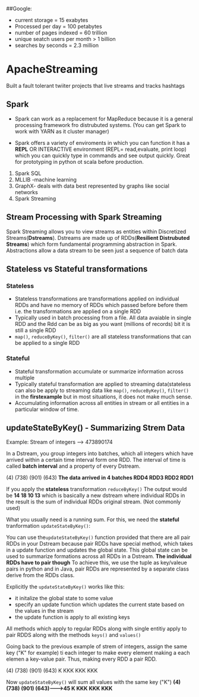 ##Google:   
- current storage = 15 exabytes
- Processed per day = 100 petabytes
- number of pages indexed = 60 trillion
- unique seatch users per month > 1 billion
- searches by seconds = 2.3 million
  

# ApacheStreaming
Built a fault tolerant twiiter projects that live streams and tracks hashtags 
## Spark
- Spark can work as a replacement for MapReduce because it is a general processing framework fro distrubuted systems. (You can get Spark to work with YARN as it cluster manager)

- Spark offers a variety of enviroments in which you can function it has a **REPL** OR INTERACTIVE environment (REPL= read,evaluate, print loop) which you can quickly type in commands and see output quickly. Great for prototyping in python ot scala before production.
1. Spark SQL
2. MLLIB -machine learning
2. GraphX- deals with data best represented by graphs like social networks 
4. Spark Streaming

## Stream Processing with Spark Streaming 
Spark Streaming allows you to view streams as entities within Discretized Streams(**Dstreams**). Dstreams are made up of RDDs(**Resilient Distrubuted Streams**) which form fundamental programming abstraction in Spark. Abstractions allow a data stream to be seen just a sequence of batch data
## Stateless vs Stateful transformations 

### Stateless
- Stateless transformations are transformations applied on individual RDDs and have no memory of RDDs which passed before before them i.e. the transformations are applied on a single RDD
- Typically used in batch processing from a file. All data avaiable in single RDD and the Rdd can be as big as you want (millions of records) bit it is still a single RDD
- `map()`, `reduceByKey()`, `filter()`  are all stateless transformations that can be applied to a single RDD

### Stateful 
- Stateful transformation accumulate or summarize information across multiple
- Typically stateful transformation are applied to streaming data(stateless can also be apply to streaming data like `map()`, `reduceByKey()`, `filter()` in the **firstexample** but in most situations, it does not make much sense. 
- Accumulating information across all entities in stream or all entities in a particular window of time. 

## updateStateByKey() - Summarizing Strem Data

Example: Stream of integers --> 473890174

In a Dstream, you group integers into batches, which all integers which have arrived within a certain time interval form one RDD. The interval of time is called **batch interval** and a property of every Dstream.

(4)  (738) (901) (643) **The data arrived in 4 batches
RDD4  RDD3  RDD2  RDD1**

If you apply the **stateless** transformation `reduceByKey()` The output would be **14 18 10 13** which is basically a new dstream where individual RDDs in the result is the sum of individual RDDs original stream. (Not commonly used)

What you usually need is a running sum. For this, we need the **stateful** tranformation `updateStateByKey()`:

You can use the`updateStateByKey()` function provided that there are all pair RDDs in your Dstream because pair RDDs have special method, which takes in a update function and updates the global state. This global state can be used to summarize formations across all RDDs in a Dstream. **The individual RDDs have to pair though** To achieve this, we use the tuple as key/valeue pairs in python and in Java, pair RDDs are represented by a separate class derive from the RDDs class.

Explicitly the `updateStateByKey()` works like this: 
- it initalize the global state to some value
- specify an update function which updates the current state based on the values in the stream
- the update function is apply to all existing keys

All methods which apply to regular RDDs along with single entitiy apply to pair RDDS along with the methods `keys()` and `values()`

Going back to the previous example of strem of integers, assign the same key ("K" for example) ti each integer to make every element making a each elemen a key-value pair. Thus, making every RDD a pair RDD.

(4)  (738) (901) (643)
K     KKK   KKK   KKK

Now `updateStateByKey()` will sum all values with the same key ("K")
**(4)  (738) (901) (643)--->45
K     KKK   KKK   KKK**





